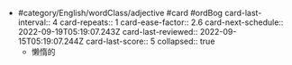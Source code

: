 - #category/English/wordClass/adjective #card #ordBog
  card-last-interval:: 4
  card-repeats:: 1
  card-ease-factor:: 2.6
  card-next-schedule:: 2022-09-19T05:19:07.243Z
  card-last-reviewed:: 2022-09-15T05:19:07.244Z
  card-last-score:: 5
  collapsed:: true
	- 懒惰的